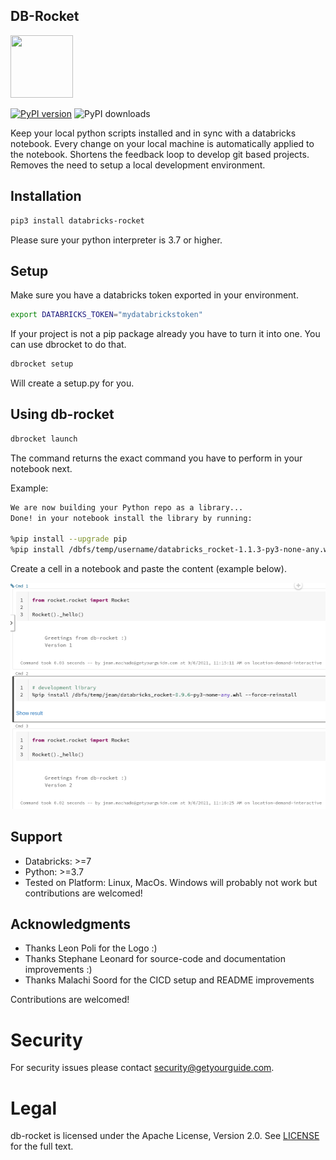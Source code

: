 ## DB-Rocket

<img src="https://user-images.githubusercontent.com/2252355/173396060-8ebb3a33-f389-421d-bea4-afc01a078307.svg" width="100" height="100">

[![PyPI version](https://badge.fury.io/py/databricks-rocket.svg)](https://badge.fury.io/py/databricks-rocket)
![PyPI downloads](https://img.shields.io/pypi/dm/databricks-rocket)

Keep your local python scripts installed and in sync with a databricks notebook.
Every change on your local machine is automatically applied to the notebook.
Shortens the feedback loop to develop git based projects.
Removes the need to setup a local development environment.

## Installation

```sh
pip3 install databricks-rocket
```

Please sure your python interpreter is 3.7 or higher.

## Setup

Make sure you have a databricks token exported in your environment.

```sh
export DATABRICKS_TOKEN="mydatabrickstoken"
```

If your project is not a pip package already you have to turn it into one. You can use dbrocket to do that.

```sh
dbrocket setup
```

Will create a setup.py for you.

## Using db-rocket

```sh
dbrocket launch
```

The command returns the exact command you have to perform in your notebook next.

Example:

```sh
We are now building your Python repo as a library...
Done! in your notebook install the library by running:

%pip install --upgrade pip
%pip install /dbfs/temp/username/databricks_rocket-1.1.3-py3-none-any.whl --force-reinstall
```


Create a cell in a notebook and paste the content (example below).

![img_1.png](img_1.png)

## Support

- Databricks: >=7
- Python: >=3.7
- Tested on Platform: Linux, MacOs. Windows will probably not work but contributions are welcomed!

## Acknowledgments

- Thanks Leon Poli for the Logo :)
- Thanks Stephane Leonard for source-code and documentation improvements :)
- Thanks Malachi Soord for the CICD setup and README improvements

Contributions are welcomed!

# Security

For security issues please contact [security@getyourguide.com](mailto:security@getyourguide.com).

# Legal

db-rocket is licensed under the Apache License, Version 2.0. See [LICENSE](LICENSE.txt) for the full text.
